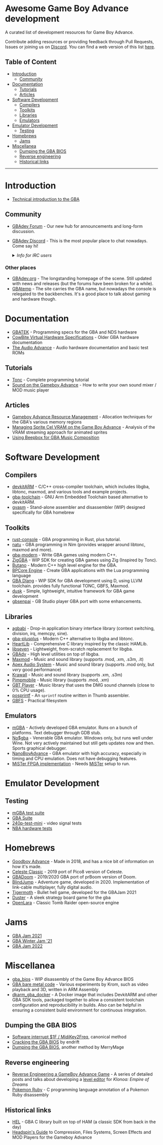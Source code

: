 # Awesome Game Boy Advance development

A curated list of development resources for Game Boy Advance.

Contribute adding resources or providing feedback through Pull Requests, Issues or joining us on [Discord](https://discord.io/gbadev). You can find a web version of this list [here](https://gbadev.net).

## Table of Content

- [Introduction](#introduction)
  * [Community](#community)
- [Documentation](#documentation)
  * [Tutorials](#tutorials)
  * [Articles](#articles)
- [Software Development](#software-development)
  * [Compilers](#compilers)
  * [Toolkits](#toolkits)
  * [Libraries](#libraries)
  * [Emulators](#emulators)
- [Emulator Development](#emulator-development)
  * [Testing](#testing)
- [Homebrews](#homebrews)
  * [Jams](#jams)
- [Miscellanea](#miscellanea)
  * [Dumping the GBA BIOS](#dumping-the-gba-bios)
  * [Reverse engineering](#reverse-engineering)
  * [Historical links](#historical-links)

---

# Introduction

- [Technical introduction to the GBA](https://copetti.org/projects/consoles/game-boy-advance)

## Community

- [GBAdev Forum](https://forum.gbadev.net) - Our new hub for announcements and long-form discussion.
- [GBAdev Discord](https://discord.io/gbadev) - This is the most popular place to chat nowadays. Come say hi!  
  <details>
  <summary><em>Info for IRC users</em></summary>

  All rooms are bridged to IRC channels on [EFnet](http://www.efnet.org/?module=servers).

  **Main channel**  
  `#gbadev`        - general chat  

  **Additional channels**  
  `#gba-meta`      - community feedback/discussion  
  `#gba-help`      - help & support  
  `#gba-emudev`    - emulator development  
  `#gba-asm`       - ARM/Thumb assembly and CPU architecture  
  `#gba-showcase`  - share what you're working on!  
  `#gba-music`     - listening, composing and audio programming  
  `#gba-offtopic`  - off-topic chat  
  `#gba-docs`      - community documentation projects (tutorials, technical docs etc.)  
  `#gbajam`        - hang out with other GBA Jam participants & share your progress  

  **Project-specific channels**  
  `#gba-toolchain` - gba-toolchain, agbabi and gba-plusplus development & support  
  `#butano`        - Butano engine development & support  
  `#natu`          - Natu toolkit development & support  
  </details>
  
### Other places
- [GBAdev.org](https://gbadev.org) - The longstanding homepage of the scene. Still updated with news and releases (but the forums have been broken for a while).
- [GBAtemp](https://gbatemp.net/categories/nintendo-gba-discussions.32/) - The site carries the GBA name, but nowadays the console is relegated to the backbenches. It's a good place to talk about gaming and hardware though.

# Documentation

- [GBATEK](https://problemkaputt.de/gbatek.htm) - Programming specs for the GBA and NDS hardware
- [CowBite Virtual Hardware Specifications](https://www.cs.rit.edu/~tjh8300/CowBite/CowBiteSpec.htm) - Older GBA hardware documentation
- [The Audio Advance](http://belogic.com/gba/) - Audio hardware documentation and basic test ROMs

## Tutorials

- [Tonc](https://www.coranac.com/tonc/text/toc.htm) - Complete programming tutorial
- [Sound on the Gameboy Advance](https://deku.gbadev.org/program/sound1.html) - How to write your own sound mixer / MOD music player

## Articles

- [Gameboy Advance Resource Management](https://www.gamasutra.com/view/feature/131491/gameboy_advance_resource_management.php) - Allocation techniques for the GBA's various memory regions
- [Managing Sprite Cel VRAM on the Game Boy Advance](https://pineight.com/gba/managing-sprite-vram.txt) - Analysis of the VRAM streaming approach for animated sprites
- [Using Beepbox for GBA Music Composition](https://rentry.org/beepbox-gba-music)




# Software Development

## Compilers

- [devkitARM](https://devkitpro.org) - C/C++ cross-compiler toolchain, which includes libgba, libtonc, maxmod, and various tools and example projects.
- [gba-toolchain](https://github.com/felixjones/gba-toolchain) - GNU Arm Embedded Toolchain based alternative to devkitARM.
- [gvasm](https://github.com/velipso/gvasm) - Stand-alone assembler and disassembler (WIP) designed specifically for GBA homebrew

## Toolkits

- [rust-console](https://github.com/rust-console/gba) - GBA programming in Rust, plus tutorial.
- [natu](https://github.com/exelotl/natu) - GBA programming in Nim (provides wrapper around libtonc, maxmod and more).
- [gba-modern](https://github.com/JoaoBaptMG/gba-modern) - Write GBA games using modern C++.
- [ZigGBA](https://github.com/wendigojaeger/ZigGBA) - WIP SDK for creating GBA games using Zig (Inspired by Tonc).
- [Butano](https://github.com/GValiente/butano) - Modern C++ high level engine for the GBA.
- [BPCore Engine](https://github.com/evanbowman/BPCore-Engine) - Create GBA applications with the Lua programming language
- [GBA Dlang](https://github.com/redthing1/gba_dlang) - WIP SDK for GBA development using D, using LLVM toolchain. provides fully functional TONC, GBFS, Maxmod.
- [dusk](https://github.com/redthing1/dusk) - Simple, lightweight, intuitive framework for GBA game development
- [gbsenpai](https://github.com/asiekierka/gbsenpai) - GB Studio player GBA port with some enhancements.

## Libraries

- [agbabi](https://github.com/felixjones/agbabi) - Drop-in application binary interface library (context switching, division, irq, memcpy, sine).
- [gba-plusplus](https://github.com/felixjones/gba-plusplus) - Modern C++ alternative to libgba and libtonc.
- [HeartLib](https://github.com/Sterophonick/HeartLib) - Comprehensive C library inspired by the classic HAMLib.
- [libseven](https://github.com/LunarLambda/libseven) - Lightweight, from-scratch replacement for libgba.
- [GBAdv](https://github.com/sverx/GBAdv) - High level utilities on top of libgba.
- [Maxmod](https://maxmod.devkitpro.org) - Music and sound library (supports .mod, .xm, .s3m, .it)
- [Apex Audio System](https://github.com/stuij/apex-audio-system) - Music and sound library (supports .mod only, but _very_ good performance)
- [Krawall](https://github.com/sebknzl/krawall) - Music and sound library (supports .xm, .s3m)
- [Pimpmobile](https://github.com/kusma/pimpmobile) - Music library (supports .mod, .xm)
- [GBT Player](https://github.com/AntonioND/gbt-player) - Music library that uses the DMG sound channels (close to 0% CPU usage).
- [posprintf](http://www.danposluns.com/gbadev/posprintf/index.html) - An `sprintf` routine written in Thumb assembler.
- [GBFS](https://pineight.com/gba/#gbfs) - Practical filesystem

## Emulators

- [mGBA](https://mgba.io) - Actively developed GBA emulator. Runs on a bunch of platforms. Text debugger through GDB stub.
- [No$gba](https://problemkaputt.de/gba.htm) - Venerable GBA emulator. Windows only, but runs well under Wine. Not very actively maintained but still gets updates now and then. Sports graphical debugger.
- [NanoBoyAdvance](https://github.com/nba-emu/NanoBoyAdvance) - GBA emulator with high accuracy, especially in timing and CPU emulation. Does not have debugging features.
- [MiSTer FPGA implementation](https://github.com/MiSTer-devel/GBA_MiSTer) - Needs [MiSTer](https://github.com/MiSTer-devel/Main_MiSTer/wiki) setup to run.

# Emulator Development

## Testing

- [mGBA test suite](https://github.com/mgba-emu/suite)
- [GBA Suite](https://github.com/jsmolka/gba-suite)
- [240p-test-mini](https://github.com/pinobatch/240p-test-mini) - video signal tests
- [NBA hardware tests](https://github.com/nba-emu/hw-test)

# Homebrews

- [Goodboy Advance](https://github.com/exelotl/goodboy-advance) - Made in 2018, and has a nice bit of information on how it's made.
- [Celeste Classic](https://github.com/JeffRuLz/Celeste-Classic-GBA) - 2019 port of Pico8 version of Celeste.
- [GBADoom](https://github.com/doomhack/GBADoom) - 2019/2020 GBA port of prBoom version of Doom.
- [BlindJump](https://github.com/evanbowman/blind-jump-portable) - Adventure game, developed in 2020. Implementation of link-cable multiplayer, fully digital audio.
- [Tigermoth](https://github.com/pmprog/TigermothGBA) - Bullet hell game, developed for the GBAJam 2021
- [Duster](https://github.com/redthing1/duster) - A sleek strategy board game for the gba 
- [OpenLara](https://github.com/XProger/OpenLara) - Classic Tomb Raider open-source engine

# Jams

- [GBA Jam 2021](https://itch.io/jam/gbajam21/entries)
- [GBA Winter Jam '21](https://itch.io/jam/gba-winter-jam-2021/entries)
- [GBA Jam 2022](https://itch.io/jam/gbajam22/entries)

# Miscellanea

- [gba_bios](https://github.com/PikalaxALT/gba_bios) - WIP disassembly of the Game Boy Advance BIOS
- [GBA bare metal code](https://github.com/PeterLemon/GBA) - Various experiments by Krom, such as video playback and 3D, written in ARM Assembly
- [dkarm_gba_docker](https://github.com/redthing1/dkarm_gba_docker) - A Docker image that includes DevkitARM and other GBA SDK tools, packaged together to allow a consistent toolchain configuration and reproducibility in builds. Also can be helpful in ensuring a consistent build environment for continuous integration.

## Dumping the GBA BIOS

- [Software interrupt $1F / MidiKey2Freq](https://gist.github.com/modwizcode/b4afc78ea74fb453be3bcaf3d3bc8adc), canonical method
- [Cracking the GBA BIOS](https://mgba.io/2017/06/30/cracking-gba-bios/) by endrift
- [Dumping the GBA BIOS](https://gist.github.com/MerryMage/797c523724e2dc02ada86a1cfadea3ee), another method by MerryMage

## Reverse engineering

- [Reverse Engineering a GameBoy Advance Game](https://medium.com/@bruno.macabeus/reverse-engineering-a-gameboy-advance-game-introduction-ec185bd8e02) - A series of detailed posts and talks about developing a [level editor](https://github.com/macabeus/klo-gba.js) for *Klonoa: Empire of Dreams*
- [Pokemon Ruby](https://github.com/pret/pokeruby) - C programming language annotation of a Pokemon Ruby disassembly

## Historical links
- [HEL](http://www.console-dev.de/project/hel-library-for-gba/) - GBA C library built on top of HAM (a classic SDK from back in the day)
- [Headspin's Guide](http://members.iinet.net.au/~freeaxs/gbacomp/) to Compression, Files Systems, Screen Effects and MOD Players for the Gameboy Advance
